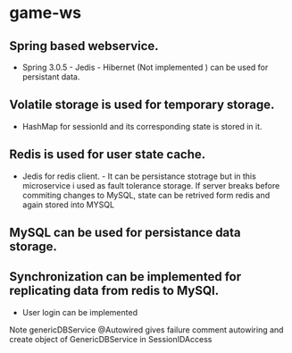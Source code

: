 # game-ws

## Spring based webservice. 
- Spring 3.0.5  - Jedis - Hibernet (Not implemented ) can be used for persistant data. 

## Volatile storage is used for temporary storage. 
- HashMap for sessionId and its corresponding state is stored in it. 

## Redis is used for user state cache. 
- Jedis for redis client. - It can be persistance stotrage but in this microservice i used as fault tolerance storage. If server breaks before commiting changes to MySQL, state can be retrived form redis and again stored into MYSQL  

## MySQL can be used for persistance data storage.  

## Synchronization can be implemented for replicating data from redis to MySQl.
- User login can be implemented

Note genericDBService @Autowired gives failure comment autowiring and create object of GenericDBService in SessionIDAccess
